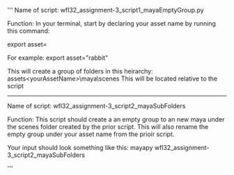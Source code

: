 '''
Name of script:
wfl32_assignment-3_script1_mayaEmptyGroup.py

Function:
In your terminal, start by declaring your asset name by running this command:

export asset=<yourAssetName>

For example:
export asset="rabbit"

This will create a group of folders in this heirarchy: assets\<yourAssetName>\maya\scenes
This will be located relative to the script

----------------------------------------------------------------------------------------------------------

Name of script:
wfl32_assignment-3_script2_mayaSubFolders

Function:
This script should create a an empty group to an new maya under the scenes folder created by the prior script.
This will also rename the empty group under your asset name from the prioir script.

Your input should look something like this:
mayapy wfl32_assignment-3_script2_mayaSubFolders

'''